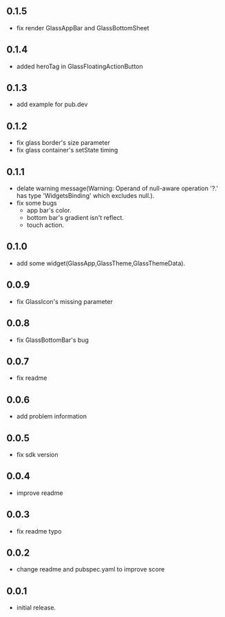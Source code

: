 ## 0.1.5
* fix render GlassAppBar and GlassBottomSheet

## 0.1.4
* added heroTag in GlassFloatingActionButton

## 0.1.3
* add example for pub.dev

## 0.1.2
* fix glass border's size parameter
* fix glass container's setState timing

## 0.1.1
* delate warning message(Warning: Operand of null-aware operation '?.' has type 'WidgetsBinding' which excludes null.).
* fix some bugs
    - app bar's color.
    - bottom bar's gradient isn't reflect.
    - touch action.
## 0.1.0
* add some widget(GlassApp,GlassTheme,GlassThemeData).

## 0.0.9
* fix GlassIcon's missing parameter

## 0.0.8
* fix GlassBottomBar's bug

## 0.0.7
* fix readme

## 0.0.6

* add problem information

## 0.0.5

* fix sdk version

## 0.0.4

* improve readme

## 0.0.3

* fix readme typo

## 0.0.2

* change readme and pubspec.yaml to improve score


## 0.0.1

* initial release.

